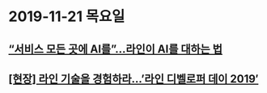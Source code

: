 # 2019-11-21 목요일

## [“서비스 모든 곳에 AI를”…라인이 AI를 대하는 법](http://www.bloter.net/archives/361846)

## [[현장] 라인 기술을 경험하라…’라인 디벨로퍼 데이 2019′](http://www.bloter.net/archives/361784)
